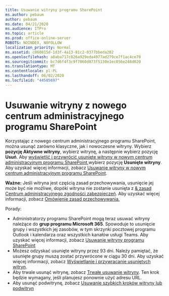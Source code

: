 ```yaml
---
title: Usuwanie witryny programu SharePoint
ms.author: pebaum
author: pebaum
ms.date: 04/21/2020
ms.audience: ITPro
ms.topic: article
ms.prod: office-online-server
ROBOTS: NOINDEX, NOFOLLOW
localization_priority: Normal
ms.assetid: c060815d-1d3f-4a13-81c2-0377bbeda202
ms.openlocfilehash: a8aba717c826a929eda4977ad279ce7f1ac4ce70
ms.sourcegitcommit: bc7d6f4f3c9f7060d073f5130e1ec856e248d020
ms.translationtype: MT
ms.contentlocale: pl-PL
ms.lasthandoff: 06/02/2020
ms.locfileid: "44505697"
---
```

# <a name="delete-a-site-from-the-new-sharepoint-admin-center"></a>Usuwanie witryny z nowego centrum administracyjnego programu SharePoint

Korzystając z nowego centrum administracyjnego programu SharePoint, można usunąć zarówno klasyczne, jak i nowoczesne witryny. Wybierz **pozycję Aktywne witryny**, wybierz witrynę, a następnie wybierz pozycję **Usuń**. Aby [wyświetlić i przywrócić usunięte witryny w nowym centrum administracyjnym programu SharePoint,](https://docs.microsoft.com/sharepoint/view-and-restore-deleted-sites-in-new-admin-center)wybierz pozycję **Usunięte witryny**. Aby uzyskać więcej informacji, zobacz [Usuwanie witryny w nowym centrum administracyjnym programu SharePoint](https://docs.microsoft.com/sharepoint/delete-site-collection#delete-a-site-in-the-new-sharepoint-admin-center).

**Ważne:** Jeśli witryna jest częścią zasad przechowywania, usunięcie jej może być nie możliwe, dopóki witryna nie zostanie usunięta z [ &amp; zasad Centrum administracyjnego zgodności zabezpieczeń](https://protection.office.com/?rfr=AdminCenter#/homepage). Aby uzyskać więcej informacji, zobacz [Omówienie zasad przechowywania.](https://docs.microsoft.com/microsoft-365/compliance/retention-policies) 

Porady:
- Administratorzy programu SharePoint mogą teraz usuwać witryny należące do **grup programu Microsoft 365**. Spowoduje to usunięcie grupy i wszystkich jej zasobów, w tym skrzynki pocztowej programu Outlook i kalendarza oraz wszystkich kanałów usługi Teams. Aby uzyskać więcej informacji, zobacz [Usuwanie witryny programu SharePoint](https://docs.microsoft.com/sharepoint/manage-sites-in-new-admin-center#delete-a-site)
- Możesz odzyskać usunięte witryny przez 93 dni. Należy pamiętać, że usunięte grupy muszą zostać przywrócone w ciągu 30 dni. Aby uzyskać więcej informacji, zobacz [Wyświetlanie i przywracanie usuniętych witryn](https://docs.microsoft.com/sharepoint/view-and-restore-deleted-sites-in-new-admin-center).
- Aby trwale usunąć witrynę, zobacz [Trwałe usuwanie witryny](https://docs.microsoft.com/sharepoint/delete-site-collection#permanently-delete-a-site). Ten krok będzie wymagany, jeśli planujesz ponownie użyć adresu URL. 
- Aby usunąć podwitrynę, zobacz [Usuwanie szybkich kroków witryny lub podwitryn](https://support.office.com/article/Delete-a-SharePoint-site-or-subsite-bc37b743-0cef-475e-9a8c-8fc4d40179fb#__bkmkshortcut)
